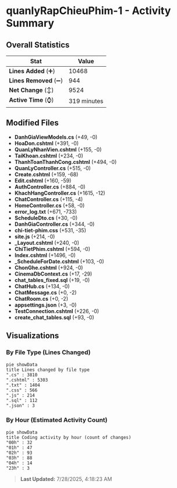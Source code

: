 # quanlyRapChieuPhim-1 - Activity Summary 

## Overall Statistics

| Stat                   | Value                                                             |
| ---------------------- | ----------------------------------------------------------------- |
| **Lines Added** (➕)   | 10468                                          |
| **Lines Removed** (➖) | 944                                        |
| **Net Change** (↕)    | 9524                |
| **Active Time** (⌚)   | 319 minutes |


## Modified Files
- **DanhGiaViewModels.cs** (+49, -0)
- **HoaDon.cshtml** (+391, -0)
- **QuanLyNhanVien.cshtml** (+155, -0)
- **TaiKhoan.cshtml** (+234, -0)
- **ThanhToanThanhCong.cshtml** (+494, -0)
- **QuanLyController.cs** (+515, -0)
- **Create.cshtml** (+159, -68)
- **Edit.cshtml** (+160, -59)
- **AuthController.cs** (+884, -0)
- **KhachHangController.cs** (+1615, -12)
- **ChatController.cs** (+115, -4)
- **HomeController.cs** (+58, -0)
- **error_log.txt** (+671, -733)
- **ScheduleDto.cs** (+30, -0)
- **DanhGiaController.cs** (+344, -0)
- **chi-tiet-phim.css** (+531, -35)
- **site.js** (+214, -0)
- **_Layout.cshtml** (+240, -0)
- **ChiTietPhim.cshtml** (+594, -0)
- **Index.cshtml** (+1496, -0)
- **_ScheduleForDate.cshtml** (+103, -0)
- **ChonGhe.cshtml** (+924, -0)
- **CinemaDbContext.cs** (+17, -29)
- **chat_tables_fixed.sql** (+19, -0)
- **ChatHub.cs** (+134, -0)
- **ChatMessage.cs** (+0, -2)
- **ChatRoom.cs** (+0, -2)
- **appsettings.json** (+3, -0)
- **TestConnection.cshtml** (+226, -0)
- **create_chat_tables.sql** (+93, -0)

## Visualizations

### By File Type (Lines Changed)

```mermaid
pie showData
title Lines changed by file type
".cs" : 3810
".cshtml" : 5303
".txt" : 1404
".css" : 566
".js" : 214
".sql" : 112
".json" : 3
```

### By Hour (Estimated Activity Count)

```mermaid
pie showData
title Coding activity by hour (count of changes)
"00h" : 32
"01h" : 47
"02h" : 93
"03h" : 88
"04h" : 14
"23h" : 3
```


> **Last Updated:** 7/28/2025, 4:18:23 AM